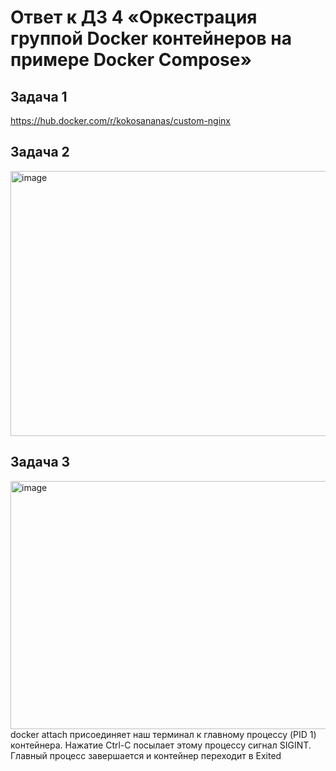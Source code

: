 # Ответ к ДЗ 4 «Оркестрация группой Docker контейнеров на примере Docker Compose»
## Задача 1
https://hub.docker.com/r/kokosananas/custom-nginx

## Задача 2
<img width="1591" height="424" alt="image" src="https://github.com/user-attachments/assets/1a11e358-3720-4bf4-81f5-2cf5774a1442" />

## Задача 3
<img width="1691" height="397" alt="image" src="https://github.com/user-attachments/assets/b4e1c13e-d221-4b3d-b452-80ebac30e144" />
docker attach присоединяет наш терминал к главному процессу (PID 1) контейнера. Нажатие Ctrl-C посылает этому процессу сигнал SIGINT. Главный процесс завершается и контейнер переходит в Exited
